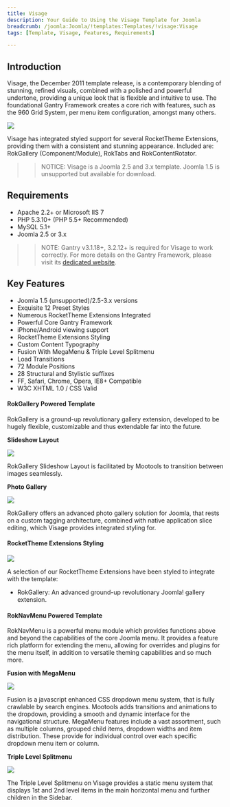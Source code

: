```yaml
---
title: Visage
description: Your Guide to Using the Visage Template for Joomla
breadcrumb: /joomla:Joomla/!templates:Templates/!visage:Visage
tags: [Template, Visage, Features, Requirements]

---
```


Introduction
-----

Visage, the December 2011 template release, is a contemporary blending of stunning, refined visuals, combined with a polished and powerful undertone, providing a unique look that is flexible and intuitive to use. The foundational Gantry Framework creates a core rich with features, such as the 960 Grid System, per menu item configuration, amongst many others. 

![][theme]

Visage has integrated styled support for several RocketTheme Extensions, providing them with a consistent and stunning appearance. Included are: RokGallery (Component/Module), RokTabs and RokContentRotator.

>> NOTICE: Visage is a Joomla 2.5 and 3.x template. Joomla 1.5 is unsupported but available for download.

Requirements
-----

* Apache 2.2+ or Microsoft IIS 7
* PHP 5.3.10+ (PHP 5.5+ Recommended)
* MySQL 5.1+
* Joomla 2.5 or 3.x

>> NOTE: Gantry v3.1.18+, 3.2.12+ is required for Visage to work correctly. For more details on the Gantry Framework, please visit its [dedicated website](http://gantry.org).

Key Features
-----

* Joomla 1.5 (unsupported)/2.5-3.x versions
* Exquisite 12 Preset Styles
* Numerous RocketTheme Extensions Integrated
* Powerful Core Gantry Framework
* iPhone/Android viewing support
* RocketTheme Extensions Styling
* Custom Content Typography
* Fusion With MegaMenu & Triple Level Splitmenu
* Load Transitions
* 72 Module Positions
* 28 Structural and Stylistic suffixes
* FF, Safari, Chrome, Opera, IE8+ Compatible
* W3C XHTML 1.0 / CSS Valid

#### RokGallery Powered Template

RokGallery is a ground-up revolutionary gallery extension, developed to be hugely flexible, customizable and thus extendable far into the future.

**Slideshow Layout**

![][slideshow]

RokGallery Slideshow Layout is facilitated by Mootools to transition between images seamlessly.

**Photo Gallery**

![][photogallery]

RokGallery offers an advanced photo gallery solution for Joomla, that rests on a custom tagging architecture, combined with native application slice editing, which Visage provides integrated styling for.

#### RocketTheme Extensions Styling

![][styling]

A selection of our RocketTheme Extensions have been styled to integrate with the template:

* RokGallery: An advanced ground-up revolutionary Joomla! gallery extension.

#### RokNavMenu Powered Template

RokNavMenu is a powerful menu module which provides functions above and beyond the capabilities of the core Joomla menu. It provides a feature rich platform for extending the menu, allowing for overrides and plugins for the menu itself, in addition to versatile theming capabilities and so much more.

**Fusion with MegaMenu**

![][fusion]

Fusion is a javascript enhanced CSS dropdown menu system, that is fully crawlable by search engines. Mootools adds transitions and animations to the dropdown, providing a smooth and dynamic interface for the navigational structure. MegaMenu features include a vast assortment, such as multiple columns, grouped child items, dropdown widths and item distribution. These provide for individual control over each specific dropdown menu item or column.

**Triple Level Splitmenu**

![][triple]

The Triple Level Splitmenu on Visage provides a static menu system that displays 1st and 2nd level items in the main horizontal menu and further children in the Sidebar.

[gantry]: http://gantry.org
[theme]: assets/visage.jpeg
[splitmenu]: assets/splitmenu.jpg
[fusion]: assets/fusion.jpg
[filezilla]: https://filezilla-project.org
[launcher]: ../../start/rocketlauncher.md
[photogallery]: assets/photogallery.jpg
[slideshow]: assets/slideshow.jpg
[triple]: assets/triple.jpg
[styling]: assets/styling.jpg
[ecwid]: http://kb.ecwid.com/w/page/15853297/Joomla#Installation
[ecwidimg]: assets/ecwid.jpg
